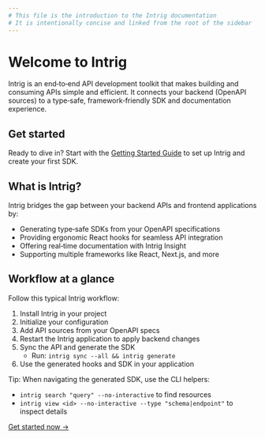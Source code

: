 ```yaml
---
# This file is the introduction to the Intrig documentation
# It is intentionally concise and linked from the root of the sidebar
---
```


# Welcome to Intrig

Intrig is an end‑to‑end API development toolkit that makes building and consuming APIs simple and efficient. It connects your backend (OpenAPI sources) to a type‑safe, framework‑friendly SDK and documentation experience.

## Get started

Ready to dive in? Start with the [Getting Started Guide](./getting-started.md) to set up Intrig and create your first SDK.

## What is Intrig?

Intrig bridges the gap between your backend APIs and frontend applications by:

- Generating type‑safe SDKs from your OpenAPI specifications
- Providing ergonomic React hooks for seamless API integration
- Offering real‑time documentation with Intrig Insight
- Supporting multiple frameworks like React, Next.js, and more

## Workflow at a glance

Follow this typical Intrig workflow:

1. Install Intrig in your project
2. Initialize your configuration
3. Add API sources from your OpenAPI specs
4. Restart the Intrig application to apply backend changes
5. Sync the API and generate the SDK
   - Run: `intrig sync --all && intrig generate`
6. Use the generated hooks and SDK in your application

Tip: When navigating the generated SDK, use the CLI helpers:
- `intrig search "query" --no-interactive` to find resources
- `intrig view <id> --no-interactive --type "schema|endpoint"` to inspect details

[Get started now →](./getting-started.md)